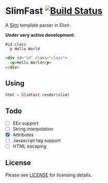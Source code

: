 # SlimFast [![Build Status](https://travis-ci.org/doomspork/slim_fast.png?branch=master)](https://travis-ci.org/doomspork/slim_fast)

A [Slim](http://slim-lang.com) template parser in Elixir.

__Under very active development.__

```slim
#id.class
  p Hello World
```

```html
<div id="id" class="class">
  <p>Hello World</p>
</div>
```

## Using

```elixir
html = SlimFast.render(slim)
```

## Todo

+ [ ] EEx support
+ [ ] String interpolation
+ [x] Attributes
+ [ ] Javascript tag support
+ [ ] HTML escaping

## License

Please see [LICENSE](https://github.com/doomspork/slim_fast/blob/master/LICENSE) for licensing details.
